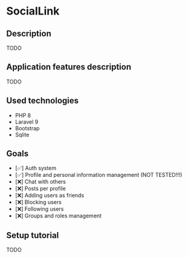 # SocialLink

## Description

TODO

## Application features description

TODO

## Used technologies

-   PHP 8
-   Laravel 9
-   Bootstrap
-   Sqlite

## Goals

-   [✅] Auth system
-   [✅] Profile and personal information management (NOT TESTED!!!)
-   [❌] Chat with others
-   [❌] Posts per profile
-   [❌] Adding users as friends
-   [❌] Blocking users
-   [❌] Following users
-   [❌] Groups and roles management

## Setup tutorial

TODO
